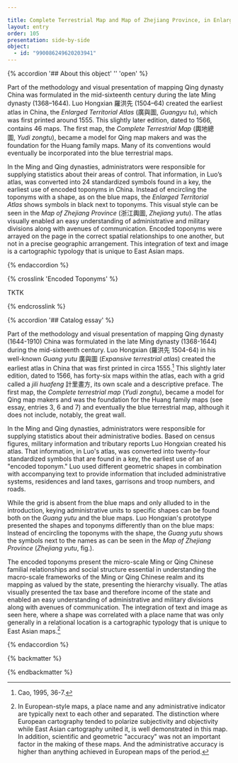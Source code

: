```yaml
---

title: Complete Terrestrial Map and Map of Zhejiang Province, in Enlarged Territorial Atlas
layout: entry
order: 105
presentation: side-by-side
object:
  - id: "990086249620203941"
---
```


{% accordion '## About this object' '' 'open' %}

Part of the methodology and visual presentation of mapping Qing dynasty China was formulated in the mid-sixteenth century during the late Ming dynasty (1368–1644). Luo Hongxian <span class="inline-characters chinese-characters">羅洪先</span> (1504–64) created the earliest atlas in China, the *Enlarged Territorial Atlas* (<span class="inline-characters chinese-characters">廣與圖</span>, *Guangyu tu*), which was first printed around 1555. This slightly later edition, dated to 1566, contains 46 maps. The first map, the *Complete Terrestrial Map* (<span class="inline-characters chinese-characters">輿地總圖</span>, *Yudi zongtu*), became a model for Qing map makers and was the foundation for the Huang family maps. Many of its conventions would eventually be incorporated into the blue terrestrial maps.

In the Ming and Qing dynasties, administrators were responsible for supplying statistics about their areas of control. That information, in Luo’s atlas, was converted into 24 standardized symbols found in a key, the earliest use of encoded toponyms in China. Instead of encircling the toponyms with a shape, as on the blue maps, the *Enlarged Territorial Atlas* shows symbols in black next to toponyms. This visual style can be seen in the *Map of Zhejiang Province* (<span class="inline-characters chinese-characters">浙江輿圖</span>, *Zhejiang yutu*). The atlas visually enabled an easy understanding of administrative and military divisions along with avenues of communication. Encoded toponyms were arrayed on the page in the correct spatial relationships to one another, but not in a precise geographic arrangement. This integration of text and image is a cartographic typology that is unique to East Asian maps.

{% endaccordion %}

{% crosslink 'Encoded Toponyms' %}

TKTK

{% endcrosslink %}

{% accordion '## Catalog essay' %}

Part of the methodology and visual presentation of mapping Qing dynasty (1644-1910) China was formulated in the late Ming dynasty (1368-1644) during the mid-sixteenth century. Luo Hongxian (<span class="inline-characters chinese-characters">羅洪先</span> 1504-64) in his well-known *Guang yutu* <span class="inline-characters chinese-characters">廣與圖</span> (*Expansive terrestrial atlas*) created the earliest atlas in China that was first printed in circa 1555.[^1] This slightly later edition, dated to 1566, has forty-six maps within the atlas, each with a grid called a *jili huafeng* <span class="inline-characters chinese-characters">計里畫方</span>, its own scale and a descriptive preface. The first map, the *Complete terrestrial map* (*Yudi zongtu*), became a model for Qing map makers and was the foundation for the Huang family maps (see essay, entries 3, 6 and 7) and eventually the blue terrestrial map, although it does not include, notably, the great wall.

In the Ming and Qing dynasties, administrators were responsible for supplying statistics about their administrative bodies. Based on census figures, military information and tributary reports Luo Hongxian created his atlas. That information, in Luo's atlas, was converted into twenty-four standardized symbols that are found in a key, the earliest use of an "encoded toponym." Luo used different geometric shapes in combination with accompanying text to provide information that included administrative systems, residences and land taxes, garrisons and troop numbers, and roads.

While the grid is absent from the blue maps and only alluded to in the introduction, keying administrative units to specific shapes can be found both on the *Guang yutu* and the blue maps. Luo Hongxian's prototype presented the shapes and toponyms differently than on the blue maps: Instead of encircling the toponyms with the shape, the *Guang yutu* shows the symbols next to the names as can be seen in the *Map of Zhejiang Province* (*Zhejiang yutu*, fig.).

The encoded toponyms present the micro-scale Ming or Qing Chinese familial relationships and social structure essential in understanding the macro-scale frameworks of the Ming or Qing Chinese realm and its mapping as valued by the state, presenting the hierarchy visually. The atlas visually presented the tax base and therefore income of the state and enabled an easy understanding of administrative and military divisions along with avenues of communication. The integration of text and image as seen here, where a shape was correlated with a place name that was only generally in a relational location is a cartographic typology that is unique to East Asian maps.[^2]

[^1]: Cao, 1995, 36-7.

[^2]: In European-style maps, a place name and any administrative indicator are typically next to each other and separated. The distinction where European cartography tended to polarize subjectivity and objectivity while East Asian cartography united it, is well demonstrated in this map. In addition, scientific and geometric "accuracy" was not an important factor in the making of these maps. And the administrative accuracy is higher than anything achieved in European maps of the period.

{% endaccordion %}



{% backmatter %}


{% endbackmatter %}
